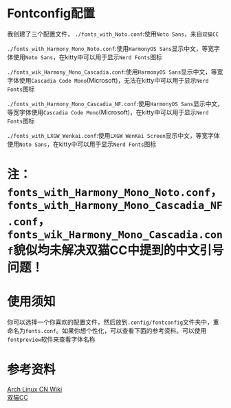 # Fontconfig配置
我创建了三个配置文件，
`./fonts_with_Noto.conf`:使用`Noto Sans`，来自`双猫CC`

`./fonts_with_Harmony_Mono_Noto.conf`:使用`HarmonyOS Sans`显示中文，等宽字体使用`Noto Sans`，在kitty中可以用于显示`Nerd Fonts`图标

`./fonts_wik_Harmony_Mono_Cascadia.conf`:使用`HarmonyOS Sans`显示中文，等宽字体使用`Cascadia Code Mono`(Microsoft)，无法在kitty中可以用于显示`Nerd Fonts`图标

`./fonts_with_Harmony_Mono_Cascadia_NF.conf`:使用`HarmonyOS Sans`显示中文，等宽字体使用`Cascadia Code Mono`(Microsoft)，在kitty中可以用于显示`Nerd Fonts`图标

`./fonts_with_LXGW_Wenkai.conf`:使用`LXGW WenKai Screen`显示中文，等宽字体使用`Noto Sans`，在kitty中可以用于显示`Nerd Fonts`图标

# 注：`fonts_with_Harmony_Mono_Noto.conf`，`fonts_with_Harmony_Mono_Cascadia_NF.conf`，`fonts_wik_Harmony_Mono_Cascadia.conf`貌似均未解决双猫CC中提到的中文引号问题！

# 使用须知
你可以选择一个你喜欢的配置文件，然后放到`.config/fontconfig`文件夹中，重命名为`fonts.conf`。如果你想个性化，可以查看下面的参考资料。可以使用`fontpreview`软件来查看字体名称
# 参考资料
[Arch Linux CN Wiki](https://wiki.archlinuxcn.org/wiki/Fontconfig)\
[双猫CC](https://catcat.cc/post/2021-03-07/)
